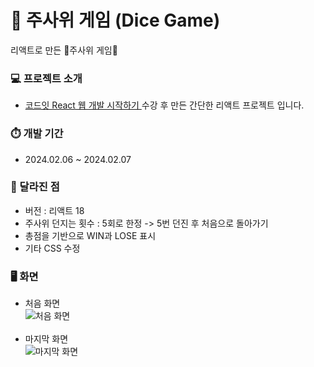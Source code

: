 # 🎲 주사위 게임 (Dice Game)

<div>
  리액트로 만든 🎲주사위 게임🎲 
</div>

<div>
  <h3>💻 프로젝트 소개</h3>
  
  <ul>
    <li>
      <a href="https://www.codeit.kr/topics/getting-started-with-react"> 코드잇 React 웹 개발 시작하기 </a> 수강 후 만든 간단한 리액트 프로젝트 입니다.
    </li>
  </ul>

  <h3>⏱️ 개발 기간</h3>
  <ul>
    <li>2024.02.06 ~ 2024.02.07</li>
  </ul>

  <h3>📌 달라진 점</h3>
  <ul>
    <li> 버전 : 리액트 18 </li>
    <li> 주사위 던지는 횟수 : 5회로 한정 -> 5번 던진 후 처음으로 돌아가기</li>
    <li> 총점을 기반으로 WIN과 LOSE 표시</li>
    <li> 기타 CSS 수정</li>
  </ul>

  <h3>🖥️ 화면</h3>
  <ul>
    <li>처음 화면</li>
    <img src = "https://github.com/HS-L21/Dicegame/assets/88666395/c18956e7-0d47-40d3-bba5-d2dc3b16b3cc" alt ="처음 화면"/>
    <br /><br />
    <li>마지막 화면</li>
    <img src = "https://github.com/HS-L21/Dicegame/assets/88666395/84358a91-dbcb-48dd-b126-e21dd34f7637" alt ="마지막 화면"/>
    
  </ul>
</div>
